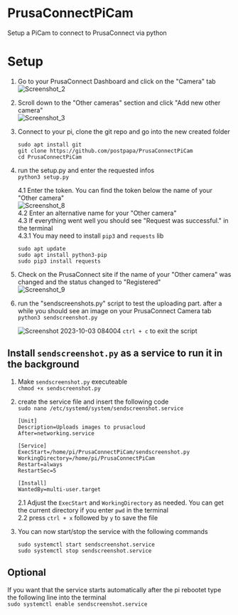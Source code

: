 # PrusaConnectPiCam
Setup a PiCam to connect to PrusaConnect via python

# Setup
1. Go to your PrusaConnect Dashboard and click on the "Camera" tab  
![Screenshot_2](https://github.com/postpapa/PrusaConnectPiCam/assets/22226501/f972e6fe-26d0-4eb7-8f69-ab7ee26d26ae)

2. Scroll down to the "Other cameras" section and click "Add new other camera"  
![Screenshot_3](https://github.com/postpapa/PrusaConnectPiCam/assets/22226501/9137034c-559e-414a-b533-fb60a02a0762)

3. Connect to your pi, clone the git repo and go into the new created folder  
   ```
   sudo apt install git
   git clone https://github.com/postpapa/PrusaConnectPiCam
   cd PrusaConnectPiCam
   ```

4. run the setup.py and enter the requested infos  
`python3 setup.py`

   4.1 Enter the token. You can find the token below the name of your "Other camera"  
   ![Screenshot_8](https://github.com/postpapa/PrusaConnectPiCam/assets/22226501/ee01478d-62b7-4048-b7d3-58dbad1cfb28)  
   4.2 Enter an alternative name for your "Other camera"  
   4.3 If everything went well you should see "Request was successful." in the terminal  
   4.3.1 You may need to install `pip3` and `requests` lib
   ```
   sudo apt update
   sudo apt install python3-pip
   sudo pip3 install requests
   ```

5. Check on the PrusaConnect site if the name of your "Other camera" was changed and the status changed to "Registered"  
![Screenshot_9](https://github.com/postpapa/PrusaConnectPiCam/assets/22226501/c001c6e0-81ed-447d-975a-c72214006c0b)


6. run the "sendscreenshots.py" script to test the uploading part. after a while you should see an image on your PrusaConnect Camera tab  
`python3 sendscreenshot.py`

   ![Screenshot 2023-10-03 084004](https://github.com/postpapa/PrusaConnectPiCam/assets/22226501/7c8cba94-d457-41b0-a6fd-1925c66f34ac)
`ctrl + c` to exit the script

## Install `sendscreenshot.py` as a service to run it in the background

1. Make `sendscreenshot.py` executeable  
   `chmod +x sendscreenshot.py`

2. create the service file and insert the following code  
   `sudo nano /etc/systemd/system/sendscreenshot.service`
   ```
   [Unit]
   Description=Uploads images to prusacloud
   After=networking.service

   [Service]
   ExecStart=/home/pi/PrusaConnectPiCam/sendscreenshot.py
   WorkingDirectory=/home/pi/PrusaConnectPiCam
   Restart=always
   RestartSec=5

   [Install]
   WantedBy=multi-user.target
   ```
   2.1 Adjust the `ExecStart` and `WorkingDirectory` as needed. You can get the current directory if you enter `pwd` in the terminal  
   2.2 press `ctrl + x` followed by `y` to save the file

3. You can now start/stop the service with the following commands
   ```
   sudo systemctl start sendscreenshot.service
   sudo systemctl stop sendscreenshot.service
   ```

## Optional

If you want that the service starts automatically after the pi rebootet type the following line into the terminal  
`sudo systemctl enable sendscreenshot.service`
